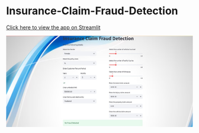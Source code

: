 # Insurance-Claim-Fraud-Detection

[Click here to view the app on Streamlit](https://insurance-claim-fraud-predictionapp.streamlit.app/)

![Insurance-Claim-Fraud-Detection](https://github.com/rashmika-fdo/Insurance-Claim-Prediction/blob/11bc138b596eda3662628d8f5a1b6c40cee67d5b/insurance-fraud.jpg)

